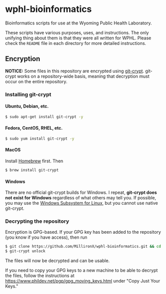 # wphl-bioinformatics

Bioinformatics scripts for use at the Wyoming Public Health Laboratory.

These scripts have various purposes, uses, and instructions. The only unifying thing about them is that they were all written for WPHL. Please check the `README` file in each directory for more detailed instructions.

## Encryption

**NOTICE:** Some files in this repository are encrypted using [git-crypt](https://github.com/AGWA/git-crypt). git-crypt works on a repository-wide basis, meaning that decryption must occur on the entire repository.

### Installing git-crypt

#### Ubuntu, Debian, etc.

```bash
$ sudo apt-get install git-crypt -y
```

#### Fedora, CentOS, RHEL, etc.

```bash
$ sudo yum install git-crypt -y
```

#### MacOS

Install [Homebrew](https://brew.sh/) first. Then

```bash
$ brew install git-crypt
```

#### Windows

There are no official git-crypt builds for Windows. I repeat, **git-crypt does not exist for Windows** regardless of what others may tell you. If possible, you may use the [Windows Subsystem for Linux](https://docs.microsoft.com/en-us/windows/wsl/install-win10), but you cannot use native git-crypt.

### Decrypting the repository

Encryption is GPG-based. If your GPG key has been added to the repository (you know if you have access), then run

```bash
$ git clone https://github.com/MillironX/wphl-bioinformatics.git && cd wphl-bioinformatics
$ git-crypt unlock
```

The files will now be decrypted and can be usable.

If you need to copy your GPG keys to a new machine to be able to decrypt the files, follow the instructions at https://www.phildev.net/pgp/gpg_moving_keys.html under "Copy Just Your Keys."
